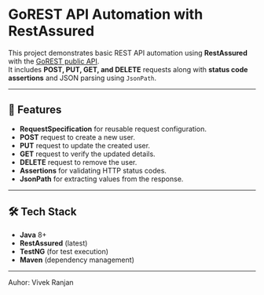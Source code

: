 # GoREST API Automation with RestAssured

This project demonstrates basic REST API automation using **RestAssured** with the [GoREST public API](https://gorest.co.in/).  
It includes **POST, PUT, GET, and DELETE** requests along with **status code assertions** and JSON parsing using `JsonPath`.

---

## 📌 Features
- **RequestSpecification** for reusable request configuration.
- **POST** request to create a new user.
- **PUT** request to update the created user.
- **GET** request to verify the updated details.
- **DELETE** request to remove the user.
- **Assertions** for validating HTTP status codes.
- **JsonPath** for extracting values from the response.

---

## 🛠 Tech Stack
- **Java** 8+
- **RestAssured** (latest)
- **TestNG** (for test execution)
- **Maven** (dependency management)



---

Auhor: Vivek Ranjan
